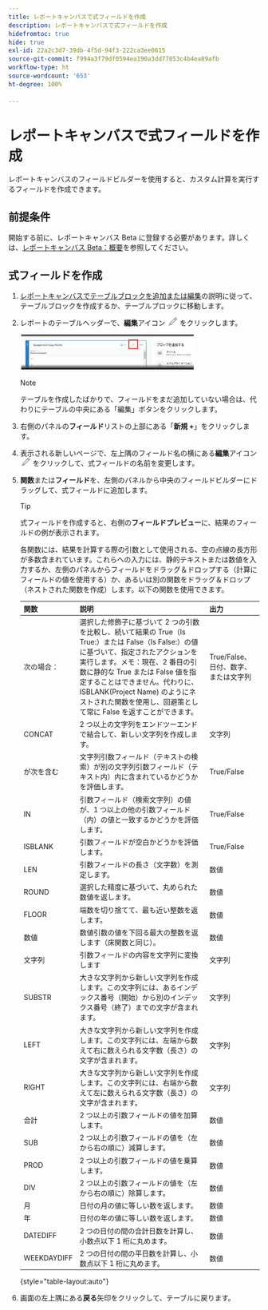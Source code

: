 ```yaml
---
title: レポートキャンバスで式フィールドを作成
description: レポートキャンバスで式フィールドを作成
hidefromtoc: true
hide: true
exl-id: 22a2c3d7-39db-4f5d-94f3-222ca3ee0615
source-git-commit: f994a3f79df0594ea190a3dd77853c4b4ea89afb
workflow-type: ht
source-wordcount: '653'
ht-degree: 100%

---
```


# レポートキャンバスで式フィールドを作成

レポートキャンバスのフィールドビルダーを使用すると、カスタム計算を実行するフィールドを作成できます。

## 前提条件

開始する前に、レポートキャンバス Beta に登録する必要があります。詳しくは、[レポートキャンバス Beta：概要](/help/quicksilver/product-announcements/betas/canvas-dashboards-beta/reporting-canvas-beta-overview.md)を参照してください。

## 式フィールドを作成

1. [レポートキャンバスでテーブルブロックを追加または編集](../../../reports-and-dashboards/reporting-canvas/table-blocks/add-or-edit-report-table.md)の説明に従って、テーブルブロックを作成するか、テーブルブロックに移動します。
1. レポートのテーブルヘッダーで、**編集**&#x200B;アイコン ![](assets/edit-icon.png) をクリックします。

   ![](assets/edit-icon-table-header-350x71.png)

   >[!NOTE]
   >
   >テーブルを作成したばかりで、フィールドをまだ追加していない場合は、代わりにテーブルの中央にある「編集」ボタンをクリックします。

1. 右側のパネルの&#x200B;**フィールド**&#x200B;リストの上部にある「**新規 +**」をクリックします。
1. 表示される新しいページで、左上隅のフィールド名の横にある&#x200B;**編集**&#x200B;アイコン ![](assets/edit-icon.png) をクリックして、式フィールドの名前を変更します。
1. **関数**&#x200B;または&#x200B;**フィールド**&#x200B;を、左側のパネルから中央のフィールドビルダーにドラッグして、式フィールドに追加します。


   >[!TIP]
   >
   >式フィールドを作成すると、右側の&#x200B;**フィールドプレビュー**&#x200B;に、結果のフィールドの例が表示されます。

   各関数には、結果を計算する際の引数として使用される、空の点線の長方形が多数含まれています。これらへの入力には、静的テキストまたは数値を入力するか、左側のパネルからフィールドをドラッグ＆ドロップする（計算にフィールドの値を使用する）か、あるいは別の関数をドラッグ＆ドロップ（ネストされた関数を作成）します。以下の関数を使用できます。

   | 関数 | 説明 | 出力 |
   |---|---|---|
   | 次の場合： | 選択した修飾子に基づいて 2 つの引数を比較し、続いて結果の True（Is True:）または False（Is False:）の値に基づいて、指定されたアクションを実行します。メモ：現在、2 番目の引数に静的な True または False 値を指定することはできません。代わりに、ISBLANK(Project Name) のようにネストされた関数を使用し、回避策として常に False を返すことができます。 | True/False、日付、数字、または文字列 |
   | CONCAT | 2 つ以上の文字列をエンドツーエンドで結合して、新しい文字列を作成します。 | 文字列 |
   | が次を含む | 文字列引数フィールド（テキストの検索）が別の文字列引数フィールド（テキスト内）内に含まれているかどうかを評価します。 | True/False |
   | IN | 引数フィールド（検索文字列）の値が、1 つ以上の他の引数フィールド（内）の値と一致するかどうかを評価します。 | True/False |
   | ISBLANK | 引数フィールドが空白かどうかを評価します。 | True/False |
   | LEN | 引数フィールドの長さ（文字数）を測定します。 | 数値 |
   | ROUND | 選択した精度に基づいて、丸められた数値を返します。 | 数値 |
   | FLOOR | 端数を切り捨てて、最も近い整数を返します。 | 数値 |
   | 数値 | 数値引数の値を下回る最大の整数を返します（床関数と同じ）。 | 数値 |
   | 文字列 | 引数フィールドの内容を文字列に変換します | 文字列 |
   | SUBSTR | 大きな文字列から新しい文字列を作成します。この文字列には、あるインデックス番号（開始）から別のインデックス番号（終了）までの文字が含まれます。 | 文字列 |
   | LEFT | 大きな文字列から新しい文字列を作成します。この文字列には、左端から数えて右に数えられる文字数（長さ）の文字が含まれます。 | 文字列 |
   | RIGHT | 大きな文字列から新しい文字列を作成します。この文字列には、右端から数えて左に数えられる文字数（長さ）の文字が含まれます。 | 文字列 |
   | 合計 | 2 つ以上の引数フィールドの値を加算します。 | 数値 |
   | SUB | 2 つ以上の引数フィールドの値を（左から右の順に）減算します。 | 数値 |
   | PROD | 2 つ以上の引数フィールドの値を乗算します。 | 数値 |
   | DIV | 2 つ以上の引数フィールドの値を（左から右の順に）除算します。 | 数値 |
   | 月 | 日付の月の値に等しい数を返します。 | 数値 |
   | 年 | 日付の年の値に等しい数を返します。 | 数値 |
   | DATEDIFF | 2 つの日付の間の合計日数を計算し、小数点以下 1 桁に丸めます。 | 数値 |
   | WEEKDAYDIFF | 2 つの日付の間の平日数を計算し、小数点以下 1 桁に丸めます。 | 数値 |

   {style="table-layout:auto"}

1. 画面の左上隅にある&#x200B;**戻る**&#x200B;矢印をクリックして、テーブルに戻ります。
